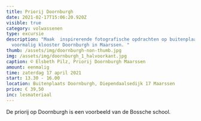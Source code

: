 ```yaml
---
title: Priorij Doornburgh
date: 2021-02-17T15:06:20.920Z
visible: true
category: volwassenen
type: excursie
description: "Maak  inspirerende fotografische opdrachten op buitenplaats en
  voormalig klooster Doornburgh in Maarssen. "
thumb: /assets/img/doornburgh-non-thumb.jpg
img: /assets/img/doornburgh_1_halvoorkant.jpg
caption: © Elsbeth Pilz, Priorij Doornburgh Maarssen
amount: eenmalig
time: zaterdag 17 april 2021
start: 13.30 - 16.00
location: Buitenplaats Doornburgh, Diependaalsedijk 17 Maarssen
price: € 39,50
inc: lesmateriaal
---
```

De priorij op Doornburgh is een voorbeeld van de Bossche school.
